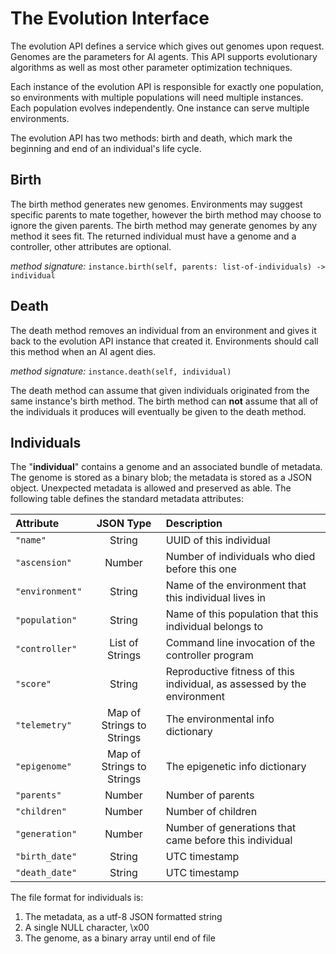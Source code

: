 # The Evolution Interface #

The evolution API defines a service which gives out genomes upon request.
Genomes are the parameters for AI agents. This API supports evolutionary
algorithms as well as most other parameter optimization techniques.

Each instance of the evolution API is responsible for exactly one population, so
environments with multiple populations will need multiple instances. Each
population evolves independently. One instance can serve multiple environments.

The evolution API has two methods: birth and death, which mark the beginning and
end of an individual's life cycle.


## Birth ##

The birth method generates new genomes. Environments may suggest specific
parents to mate together, however the birth method may choose to ignore the
given parents. The birth method may generate genomes by any method it sees fit.
The returned individual must have a genome and a controller, other attributes
are optional.

_method signature:_ `instance.birth(self, parents: list-of-individuals) -> individual`


## Death ##

The death method removes an individual from an environment and gives it
back to the evolution API instance that created it. Environments should call
this method when an AI agent dies.

_method signature:_ `instance.death(self, individual)`

The death method can assume that given individuals originated from the same
instance's birth method. The birth method can **not** assume that all of the
individuals it produces will eventually be given to the death method.


## Individuals ##

The "**individual**" contains a genome and an associated bundle of metadata.
The genome is stored as a binary blob; the metadata is stored as a JSON object.
Unexpected metadata is allowed and preserved as able. The following table
defines the standard metadata attributes:

| Attribute  | JSON Type | Description |
| :--------  | :-------: | :---------- |
| `"name"`        | String    | UUID of this individual |
| `"ascension"`   | Number    | Number of individuals who died before this one |
| `"environment"` | String    | Name of the environment that this individual lives in |
| `"population"`  | String    | Name of this population that this individual belongs to |
| `"controller"`  | List of Strings | Command line invocation of the controller program |
| `"score"`       | String    | Reproductive fitness of this individual, as assessed by the environment |
| `"telemetry"`   | Map of Strings to Strings | The environmental info dictionary |
| `"epigenome"`   | Map of Strings to Strings | The epigenetic info dictionary |
| `"parents"`     | Number    | Number of parents |
| `"children"`    | Number    | Number of children |
| `"generation"`  | Number    | Number of generations that came before this individual |
| `"birth_date"`  | String    | UTC timestamp |
| `"death_date"`  | String    | UTC timestamp |

The file format for individuals is:
1) The metadata, as a utf-8 JSON formatted string
2) A single NULL character, \x00
3) The genome, as a binary array until end of file

